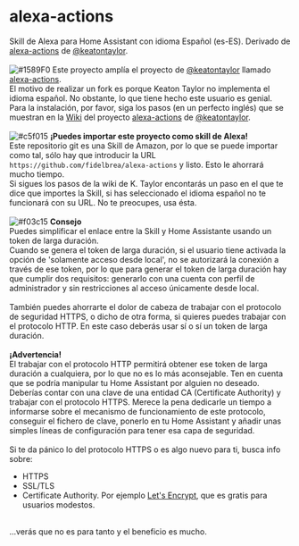 # alexa-actions
Skill de Alexa para Home Assistant con idioma Español (es-ES). Derivado de [alexa-actions](https://github.com/keatontaylor/alexa-actions) de [@keatontaylor](https://github.com/keatontaylor).<br>
<br>
![#1589F0](https://placehold.co/15x15/1589F0/1589F0.png) Este proyecto amplía el proyecto de [@keatontaylor](https://github.com/keatontaylor) llamado [alexa-actions](https://github.com/keatontaylor/alexa-actions).<br>
El motivo de realizar un fork es porque Keaton Taylor no implementa el idioma español. No obstante, lo que tiene hecho este usuario es genial. Para la instalación, por favor, siga los pasos (en un perfecto inglés) que se muestran en la [Wiki](https://github.com/keatontaylor/alexa-actions/wiki) del proyecto [alexa-actions](https://github.com/keatontaylor/alexa-actions) de [@keatontaylor](https://github.com/keatontaylor).<br>
<br>
![#c5f015](https://placehold.co/15x15/c5f015/c5f015.png) **¡Puedes importar este proyecto como skill de Alexa!**<br>
Este repositorio git es una Skill de Amazon, por lo que se puede importar como tal, sólo hay que introducir la URL `https://github.com/fidelbrea/alexa-actions` y listo. Esto le ahorrará mucho tiempo.<br>
Si sigues los pasos de la wiki de K. Taylor encontarás un paso en el que te dice que importes la Skill, si has seleccionado el idioma español no te funcionará con su URL. No te preocupes, usa ésta.<br>
<br>
![#f03c15](https://placehold.co/15x15/f03c15/f03c15.png) **Consejo**<br>
Puedes simplificar el enlace entre la Skill y Home Assistante usando un token de larga duración.<br>
Cuando se genera el token de larga duración, si el usuario tiene activada la opción de 'solamente acceso desde local', no se autorizará la conexión a través de ese token, por lo que para generar el token de larga duración hay que cumplir dos requisitos: generarlo con una cuenta con perfil de administrador y sin restricciones al acceso únicamente desde local.<br>
<br>
También puedes ahorrarte el dolor de cabeza de trabajar con el protocolo de seguridad HTTPS, o dicho de otra forma, si quieres puedes trabajar con el protocolo HTTP. En este caso deberás usar sí o sí un token de larga duración.<br>
<br>
**¡Advertencia!**<br>
El trabajar con el protocolo HTTP permitirá obtener ese token de larga duración a cualquiera, por lo que no es lo más aconsejable. Ten en cuenta que se podría manipular tu Home Assistant por alguien no deseado. Deberías contar con una clave de una entidad CA (Certificate Authority) y trabajar con el protocolo HTTPS. Merece la pena dedicarle un tiempo a informarse sobre el mecanismo de funcionamiento de este protocolo, conseguir el fichero de clave, ponerlo en tu Home Assistant y añadir unas simples líneas de configuración para tener esa capa de seguridad.<br>
<br>
Si te da pánico lo del protocolo HTTPS o es algo nuevo para ti, busca info sobre:<br>
- HTTPS
- SSL/TLS
- Certificate Authority. Por ejemplo [Let's Encrypt](https://letsencrypt.org/), que es gratis para usuarios modestos.
<br>
...verás que no es para tanto y el beneficio es mucho.<br>

